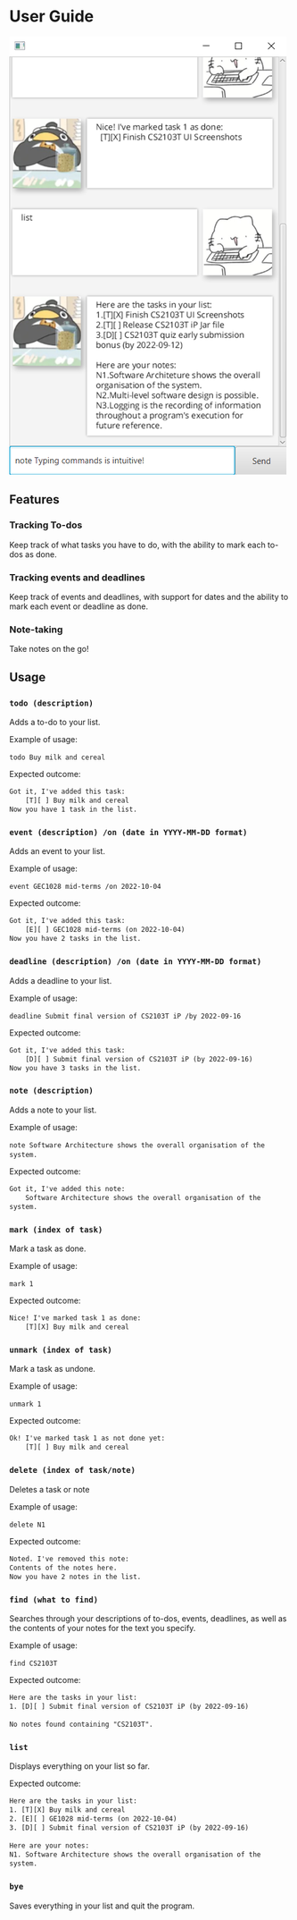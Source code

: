 # User Guide

![Ui.png](./Ui.png)

## Features 

### Tracking To-dos

Keep track of what tasks you have to do, with the ability to mark each to-dos as done. 

### Tracking events and deadlines

Keep track of events and deadlines, with support for dates and the ability to mark each event or
deadline as done.

### Note-taking

Take notes on the go!

## Usage

### `todo (description)`

Adds a to-do to your list.

Example of usage: 

`todo Buy milk and cereal`

Expected outcome:

```
Got it, I've added this task:
    [T][ ] Buy milk and cereal
Now you have 1 task in the list.
```

### `event (description) /on (date in YYYY-MM-DD format)`

Adds an event to your list.

Example of usage: 

`event GEC1028 mid-terms /on 2022-10-04`

Expected outcome:

```
Got it, I've added this task:
    [E][ ] GEC1028 mid-terms (on 2022-10-04)
Now you have 2 tasks in the list.
```

### `deadline (description) /on (date in YYYY-MM-DD format)`

Adds a deadline to your list.

Example of usage: 

`deadline Submit final version of CS2103T iP /by 2022-09-16`

Expected outcome:

```
Got it, I've added this task:
    [D][ ] Submit final version of CS2103T iP (by 2022-09-16)
Now you have 3 tasks in the list.
```

### `note (description)`

Adds a note to your list.

Example of usage: 

`note Software Architecture shows the overall organisation of the system.`

Expected outcome:

```
Got it, I've added this note:
    Software Architecture shows the overall organisation of the system.
```

### `mark (index of task)`

Mark a task as done.

Example of usage: 

`mark 1`

Expected outcome:

```
Nice! I've marked task 1 as done:
    [T][X] Buy milk and cereal
```

### `unmark (index of task)`

Mark a task as undone.

Example of usage: 

`unmark 1`

Expected outcome:

```
Ok! I've marked task 1 as not done yet:
    [T][ ] Buy milk and cereal
```

### `delete (index of task/note)`

Deletes a task or note

Example of usage: 

`delete N1`

Expected outcome:

```
Noted. I've removed this note:
Contents of the notes here.
Now you have 2 notes in the list.
```

### `find (what to find)`

Searches through your descriptions of to-dos, events, deadlines, as well as the contents of your
notes for the text you specify.

Example of usage: 

`find CS2103T`

Expected outcome:

```
Here are the tasks in your list:
1. [D][ ] Submit final version of CS2103T iP (by 2022-09-16)

No notes found containing "CS2103T".
```

### `list`

Displays everything on your list so far.

Expected outcome:

```
Here are the tasks in your list:
1. [T][X] Buy milk and cereal
2. [E][ ] GE1028 mid-terms (on 2022-10-04)
3. [D][ ] Submit final version of CS2103T iP (by 2022-09-16)

Here are your notes:
N1. Software Architecture shows the overall organisation of the system.
```

### `bye`

Saves everything in your list and quit the program.
